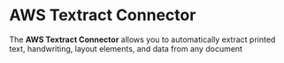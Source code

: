 # AWS Textract Connector

The **AWS Textract Connector** allows you to automatically extract printed text, handwriting, layout elements, and data from any document
